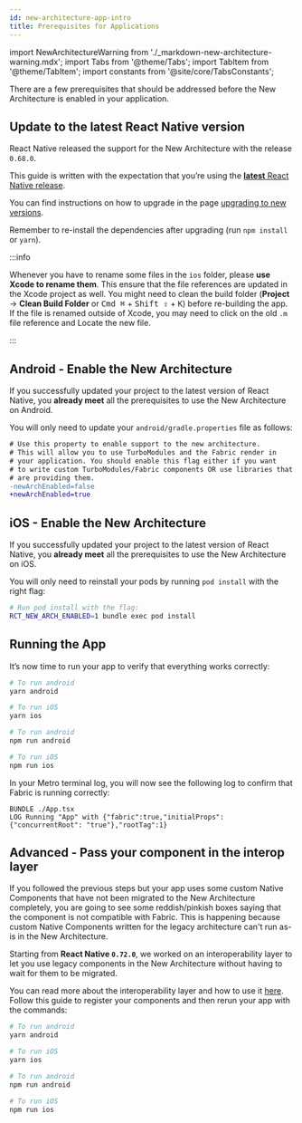 ```yaml
---
id: new-architecture-app-intro
title: Prerequisites for Applications
---
```


import NewArchitectureWarning from './\_markdown-new-architecture-warning.mdx';
import Tabs from '@theme/Tabs';
import TabItem from '@theme/TabItem';
import constants from '@site/core/TabsConstants';

<NewArchitectureWarning/>

There are a few prerequisites that should be addressed before the New Architecture is enabled in your application.

## Update to the latest React Native version

React Native released the support for the New Architecture with the release `0.68.0`.

This guide is written with the expectation that you’re using the [**latest** React Native release](https://github.com/facebook/react-native/releases/latest).

You can find instructions on how to upgrade in the page [upgrading to new versions](/docs/upgrading).

Remember to re-install the dependencies after upgrading (run `npm install` or `yarn`).

:::info

Whenever you have to rename some files in the `ios` folder, please **use Xcode to rename them**. This ensure that the file references are updated in the Xcode project as well. You might need to clean the build folder (**Project** → **Clean Build Folder** or <kbd>Cmd ⌘</kbd> + <kbd>Shift ⇪</kbd> + <kbd>K</kbd>) before re-building the app. If the file is renamed outside of Xcode, you may need to click on the old `.m` file reference and Locate the new file.

:::

## Android - Enable the New Architecture

If you successfully updated your project to the latest version of React Native, you **already meet** all the prerequisites to use the New Architecture on Android.

You will only need to update your `android/gradle.properties` file as follows:

```diff
# Use this property to enable support to the new architecture.
# This will allow you to use TurboModules and the Fabric render in
# your application. You should enable this flag either if you want
# to write custom TurboModules/Fabric components OR use libraries that
# are providing them.
-newArchEnabled=false
+newArchEnabled=true
```

## iOS - Enable the New Architecture

If you successfully updated your project to the latest version of React Native, you **already meet** all the prerequisites to use the New Architecture on iOS.

You will only need to reinstall your pods by running `pod install` with the right flag:

```bash
# Run pod install with the flag:
RCT_NEW_ARCH_ENABLED=1 bundle exec pod install
```

## Running the App

It’s now time to run your app to verify that everything works correctly:

<Tabs groupId="run-app" queryString defaultValue={constants.defaultPackageManager} values={constants.packageManagers} >
<TabItem value="yarn">

```bash
# To run android
yarn android

# To run iOS
yarn ios
```

</TabItem>
<TabItem value="npm">

```bash
# To run android
npm run android

# To run iOS
npm run ios
```

</TabItem>
</Tabs>

In your Metro terminal log, you will now see the following log to confirm that Fabric is running correctly:

```
BUNDLE ./App.tsx
LOG Running "App" with {"fabric":true,"initialProps":{"concurrentRoot": "true"},"rootTag":1}
```

## Advanced - Pass your component in the interop layer

If you followed the previous steps but your app uses some custom Native Components that have not been migrated to the New Architecture completely, you are going to see some reddish/pinkish boxes saying that the component is not compatible with Fabric. This is happening because custom Native Components written for the legacy architecture can't run as-is in the New Architecture.

Starting from **React Native `0.72.0`**, we worked on an interoperability layer to let you use legacy components in the New Architecture without having to wait for them to be migrated.

You can read more about the interoperability layer and how to use it [here](https://github.com/reactwg/react-native-new-architecture/discussions/135). Follow this guide to register your components and then rerun your app with the commands:

<Tabs groupId="run-app" queryString defaultValue={constants.defaultPackageManager} values={constants.packageManagers} >
<TabItem value="yarn">

```bash
# To run android
yarn android

# To run iOS
yarn ios
```

</TabItem>
<TabItem value="npm">

```bash
# To run android
npm run android

# To run iOS
npm run ios
```

</TabItem>
</Tabs>
